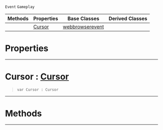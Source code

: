  `Event` `Gameplay`



|Methods|Properties|Base Classes|Derived Classes|
|---|---|---|---|
| |[ Cursor](https://github.com/zeroengineteam/ZeroDocs/blob/master/code_reference/class_reference/webbrowsercursorevent.markdown#cursor-zero-engine-docum)|[webbrowserevent](https://github.com/zeroengineteam/ZeroDocs/blob/master/code_reference/class_reference/webbrowserevent.markdown)| |


 #  Properties


---  
 #  Cursor : [Cursor](https://github.com/zeroengineteam/ZeroDocs/blob/master/code_reference/enum_reference.markdown#cursor)

> 
> ``` lang=cpp, name=Zilch
> var Cursor : Cursor


---  
 #  Methods


---  
 

 